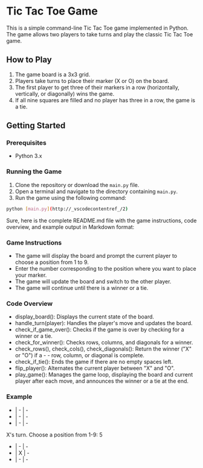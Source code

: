 # Tic Tac Toe Game

This is a simple command-line Tic Tac Toe game implemented in Python. The game allows two players to take turns and play the classic Tic Tac Toe game.

## How to Play

1. The game board is a 3x3 grid.
2. Players take turns to place their marker (X or O) on the board.
3. The first player to get three of their markers in a row (horizontally, vertically, or diagonally) wins the game.
4. If all nine squares are filled and no player has three in a row, the game is a tie.

## Getting Started

### Prerequisites

- Python 3.x

### Running the Game

1. Clone the repository or download the `main.py` file.
2. Open a terminal and navigate to the directory containing `main.py`.
3. Run the game using the following command:

```sh
python [main.py](http://_vscodecontentref_/2)
```
Sure, here is the complete README.md file with the game instructions, code overview, and example output in Markdown format:


### Game Instructions
- The game will display the board and prompt the current player to choose a position from 1 to 9.
- Enter the number corresponding to the position where you want to place your marker.
- The game will update the board and switch to the other player.
- The game will continue until there is a winner or a tie.

### Code Overview
- display_board(): Displays the current state of the board.
- handle_turn(player): Handles the player's move and updates the board.
- check_if_game_over(): Checks if the game is over by checking for a winner or a tie.
- check_for_winner(): Checks rows, columns, and diagonals for a winner.
- check_rows(), check_cols(), check_diagonals(): Return the winner ("X" or "O") if a - - row, column, or diagonal is complete.
- check_if_tie(): Ends the game if there are no empty spaces left.
- flip_player(): Alternates the current player between "X" and "O".
- play_game(): Manages the game loop, displaying the board and current player after
each move, and announces the winner or a tie at the end.


### Example

- | - | -
- | - | -
- | - | -

X's turn.
Choose a position from 1-9: 5

- | - | -
- | X | -
- | - | -